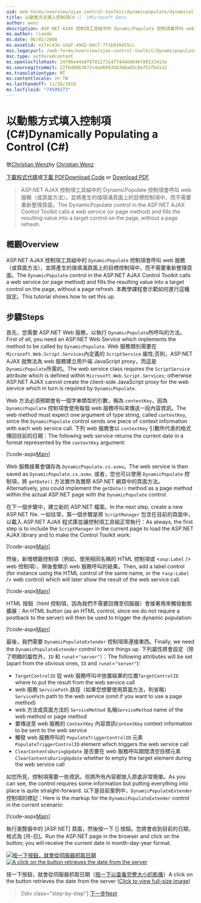 ```yaml
---
uid: web-forms/overview/ajax-control-toolkit/dynamicpopulate/dynamically-populating-a-control-cs
title: 以動態方式填入控制項C#（） |Microsoft Docs
author: wenz
description: ASP.NET AJAX 控制項工具組中的 DynamicPopulate 控制項會呼叫 web 服務（或頁面方法），並將產生的值填滿至 t ... 的目標控制項
ms.author: riande
ms.date: 06/02/2008
ms.assetid: e1fec43e-1daf-49d2-b0c7-7f1b930455cc
msc.legacyurl: /web-forms/overview/ajax-control-toolkit/dynamicpopulate/dynamically-populating-a-control-cs
msc.type: authoredcontent
ms.openlocfilehash: 24f88e44e0f878127314774d4e8846f80133413e
ms.sourcegitcommit: 22fbd8863672c4ad6693b8388ad5c8e753fb41a2
ms.translationtype: MT
ms.contentlocale: zh-TW
ms.lasthandoff: 11/28/2019
ms.locfileid: "74599273"
---
```

# <a name="dynamically-populating-a-control-c"></a><span data-ttu-id="7a432-103">以動態方式填入控制項 (C#)</span><span class="sxs-lookup"><span data-stu-id="7a432-103">Dynamically Populating a Control (C#)</span></span>

<span data-ttu-id="7a432-104">依[Christian Wenz](https://github.com/wenz)</span><span class="sxs-lookup"><span data-stu-id="7a432-104">by [Christian Wenz](https://github.com/wenz)</span></span>

<span data-ttu-id="7a432-105">[下載程式代碼](https://download.microsoft.com/download/d/8/f/d8f2f6f9-1b7c-46ad-9252-e1fc81bdea3e/dynamicpopulate0.cs.zip)或[下載 PDF](https://download.microsoft.com/download/b/6/a/b6ae89ee-df69-4c87-9bfb-ad1eb2b23373/dynamicpopulate0CS.pdf)</span><span class="sxs-lookup"><span data-stu-id="7a432-105">[Download Code](https://download.microsoft.com/download/d/8/f/d8f2f6f9-1b7c-46ad-9252-e1fc81bdea3e/dynamicpopulate0.cs.zip) or [Download PDF](https://download.microsoft.com/download/b/6/a/b6ae89ee-df69-4c87-9bfb-ad1eb2b23373/dynamicpopulate0CS.pdf)</span></span>

> <span data-ttu-id="7a432-106">ASP.NET AJAX 控制項工具組中的 DynamicPopulate 控制項會呼叫 web 服務（或頁面方法），並將產生的值填滿頁面上的目標控制項中，而不需要重新整理頁面。</span><span class="sxs-lookup"><span data-stu-id="7a432-106">The DynamicPopulate control in the ASP.NET AJAX Control Toolkit calls a web service (or page method) and fills the resulting value into a target control on the page, without a page refresh.</span></span>

## <a name="overview"></a><span data-ttu-id="7a432-107">概觀</span><span class="sxs-lookup"><span data-stu-id="7a432-107">Overview</span></span>

<span data-ttu-id="7a432-108">ASP.NET AJAX 控制項工具組中的 `DynamicPopulate` 控制項會呼叫 web 服務（或頁面方法），並將產生的值填滿頁面上的目標控制項中，而不需要重新整理頁面。</span><span class="sxs-lookup"><span data-stu-id="7a432-108">The `DynamicPopulate` control in the ASP.NET AJAX Control Toolkit calls a web service (or page method) and fills the resulting value into a target control on the page, without a page refresh.</span></span> <span data-ttu-id="7a432-109">本教學課程會示範如何進行這種設定。</span><span class="sxs-lookup"><span data-stu-id="7a432-109">This tutorial shows how to set this up.</span></span>

## <a name="steps"></a><span data-ttu-id="7a432-110">步驟</span><span class="sxs-lookup"><span data-stu-id="7a432-110">Steps</span></span>

<span data-ttu-id="7a432-111">首先，您需要 ASP.NET Web 服務，以執行 `DynamicPopulate`所呼叫的方法。</span><span class="sxs-lookup"><span data-stu-id="7a432-111">First of all, you need an ASP.NET Web Service which implements the method to be called by `DynamicPopulate`.</span></span> <span data-ttu-id="7a432-112">Web 服務類別需要在 `Microsoft.Web.Script.Services`內定義的 `ScriptService` 屬性;否則，ASP.NET AJAX 就無法為 web 服務建立用戶端 JavaScript proxy，而這是 `DynamicPopulate`所需的。</span><span class="sxs-lookup"><span data-stu-id="7a432-112">The web service class requires the `ScriptService` attribute which is defined within `Microsoft.Web.Script.Services`; otherwise ASP.NET AJAX cannot create the client-side JavaScript proxy for the web service which in turn is required by `DynamicPopulate`.</span></span>

<span data-ttu-id="7a432-113">Web 方法必須預期會有一個字串類型的引數，稱為 `contextKey`，因為 `DynamicPopulate` 控制項會使用每個 web 服務呼叫來傳送一段內容資訊。</span><span class="sxs-lookup"><span data-stu-id="7a432-113">The web method must expect one argument of type string, called `contextKey`, since the `DynamicPopulate` control sends one piece of context information with each web service call.</span></span> <span data-ttu-id="7a432-114">下列 web 服務會以 `contextKey` 引數所代表的格式傳回目前的日期：</span><span class="sxs-lookup"><span data-stu-id="7a432-114">The following web service returns the current date in a format represented by the `contextKey` argument:</span></span>

[!code-aspx[Main](dynamically-populating-a-control-cs/samples/sample1.aspx)]

<span data-ttu-id="7a432-115">Web 服務接著會儲存為 `DynamicPopulate.cs.asmx`。</span><span class="sxs-lookup"><span data-stu-id="7a432-115">The web service is then saved as `DynamicPopulate.cs.asmx`.</span></span> <span data-ttu-id="7a432-116">或者，您也可以使用 `DynamicPopulate` 控制項，將 `getDate()` 方法實作為實際 ASP.NET 網頁中的頁面方法。</span><span class="sxs-lookup"><span data-stu-id="7a432-116">Alternatively, you could implement the `getDate()` method as a page method within the actual ASP.NET page with the `DynamicPopulate` control.</span></span>

<span data-ttu-id="7a432-117">在下一個步驟中，建立新的 ASP.NET 檔案。</span><span class="sxs-lookup"><span data-stu-id="7a432-117">In the next step, create a new ASP.NET file.</span></span> <span data-ttu-id="7a432-118">一如往常，第一個步驟是將 `ScriptManager` 包含在目前的頁面中，以載入 ASP.NET AJAX 程式庫並讓控制項工具組正常執行：</span><span class="sxs-lookup"><span data-stu-id="7a432-118">As always, the first step is to include the `ScriptManager` in the current page to load the ASP.NET AJAX library and to make the Control Toolkit work:</span></span>

[!code-aspx[Main](dynamically-populating-a-control-cs/samples/sample2.aspx)]

<span data-ttu-id="7a432-119">然後，新增標籤控制項（例如，使用相同名稱的 HTML 控制項或 &lt;`asp:Label` /&gt; web 控制項），稍後會顯示 web 服務呼叫的結果。</span><span class="sxs-lookup"><span data-stu-id="7a432-119">Then, add a label control (for instance using the HTML control of the same name, or the &lt;`asp:Label` /&gt; web control) which will later show the result of the web service call.</span></span>

[!code-aspx[Main](dynamically-populating-a-control-cs/samples/sample3.aspx)]

<span data-ttu-id="7a432-120">HTML 按鈕（html 控制項，因為我們不需要回傳至伺服器）會接著用來觸發動態擴展：</span><span class="sxs-lookup"><span data-stu-id="7a432-120">An HTML button (as an HTML control, since we do not require a postback to the server) will then be used to trigger the dynamic population:</span></span>

[!code-aspx[Main](dynamically-populating-a-control-cs/samples/sample4.aspx)]

<span data-ttu-id="7a432-121">最後，我們需要 `DynamicPopulateExtender` 控制項來連接東西。</span><span class="sxs-lookup"><span data-stu-id="7a432-121">Finally, we need the `DynamicPopulateExtender` control to wire things up.</span></span> <span data-ttu-id="7a432-122">下列屬性將會設定（除了明顯的屬性外，`ID` 和 `runat`=`"server"`）：</span><span class="sxs-lookup"><span data-stu-id="7a432-122">The following attributes will be set (apart from the obvious ones, `ID` and `runat`=`"server"`):</span></span>

- <span data-ttu-id="7a432-123">`TargetControlID` 從 web 服務呼叫中放置結果的位置</span><span class="sxs-lookup"><span data-stu-id="7a432-123">`TargetControlID` where to put the result from the web service call</span></span>
- <span data-ttu-id="7a432-124">web 服務 `ServicePath` 路徑（如果您想要使用頁面方法，則省略）</span><span class="sxs-lookup"><span data-stu-id="7a432-124">`ServicePath` path to the web service (omit if you want to use a page method)</span></span>
- <span data-ttu-id="7a432-125">web 方法或頁面方法的 `ServiceMethod` 名稱</span><span class="sxs-lookup"><span data-stu-id="7a432-125">`ServiceMethod` name of the web method or page method</span></span>
- <span data-ttu-id="7a432-126">要傳送至 web 服務的 `ContextKey` 內容資訊</span><span class="sxs-lookup"><span data-stu-id="7a432-126">`ContextKey` context information to be sent to the web service</span></span>
- <span data-ttu-id="7a432-127">觸發 web 服務呼叫的 `PopulateTriggerControlID` 元素</span><span class="sxs-lookup"><span data-stu-id="7a432-127">`PopulateTriggerControlID` element which triggers the web service call</span></span>
- <span data-ttu-id="7a432-128">`ClearContentsDuringUpdate` 是否要在 web 服務呼叫期間清空目標元素</span><span class="sxs-lookup"><span data-stu-id="7a432-128">`ClearContentsDuringUpdate` whether to empty the target element during the web service call</span></span>

<span data-ttu-id="7a432-129">如您所見，控制項需要一些資訊，但將所有內容都放入原處非常簡單。</span><span class="sxs-lookup"><span data-stu-id="7a432-129">As you can see, the control requires some information but putting everything into place is quite straight-forward.</span></span> <span data-ttu-id="7a432-130">以下是目前案例中，`DynamicPopulateExtender` 控制項的標記：</span><span class="sxs-lookup"><span data-stu-id="7a432-130">Here is the markup for the `DynamicPopulateExtender` control in the current scenario:</span></span>

[!code-aspx[Main](dynamically-populating-a-control-cs/samples/sample5.aspx)]

<span data-ttu-id="7a432-131">執行瀏覽器中的 [ASP.NET] 頁面，然後按一下 [] 按鈕。您將會收到目前的日期，格式為 [月-日]。</span><span class="sxs-lookup"><span data-stu-id="7a432-131">Run the ASP.NET page in the browser and click on the button; you will receive the current date in month-day-year format.</span></span>

<span data-ttu-id="7a432-132">[![按一下按鈕，就會從伺服器抓取日期](dynamically-populating-a-control-cs/_static/image2.png)](dynamically-populating-a-control-cs/_static/image1.png)</span><span class="sxs-lookup"><span data-stu-id="7a432-132">[![A click on the button retrieves the date from the server](dynamically-populating-a-control-cs/_static/image2.png)](dynamically-populating-a-control-cs/_static/image1.png)</span></span>

<span data-ttu-id="7a432-133">按一下按鈕，就會從伺服器抓取日期（[按一下以查看完整大小的影像](dynamically-populating-a-control-cs/_static/image3.png)）</span><span class="sxs-lookup"><span data-stu-id="7a432-133">A click on the button retrieves the date from the server ([Click to view full-size image](dynamically-populating-a-control-cs/_static/image3.png))</span></span>

> [!div class="step-by-step"]
> [<span data-ttu-id="7a432-134">下一步</span><span class="sxs-lookup"><span data-stu-id="7a432-134">Next</span></span>](dynamically-populating-a-control-using-javascript-code-cs.md)
